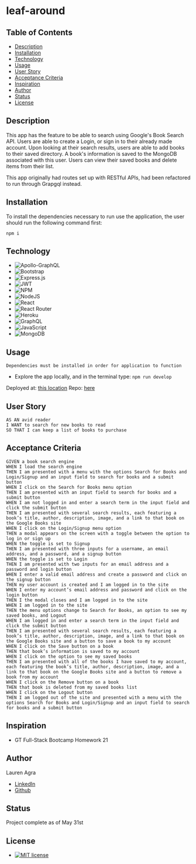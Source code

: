 # leaf-around

## Table of Contents
- [Description](#description)
- [Installation](#installation)
- [Technology](#technology)
- [Usage](#usage)
- [User Story](#user-story)
- [Acceptance Criteria](#acceptance-criteria)
- [Inspiration](#inspiration)
- [Author](#author)
- [Status](#status)
- [License](#license)

## Description
This app has the feature to be able to search using Google's Book Search API. Users are able to create a Login, or sign in to their already made account. Upon looking at their search results, users are able to add books to their saved directory. A book's information is saved to the MongoDB associated with this user. Users can view their saved books and delete items from their list.

This app originally had routes set up with RESTful APIs, had been refactored to run through Grapgql instead.

## Installation 
To install the dependencies necessary to run use the application, the user should run the following command first:

`npm i`

## Technology
- ![Apollo-GraphQL](https://img.shields.io/badge/-ApolloGraphQL-311C87?style=for-the-badge&logo=apollo-graphql)
- ![Bootstrap](https://img.shields.io/badge/bootstrap-%23563D7C.svg?style=for-the-badge&logo=bootstrap&logoColor=white)
- ![Express.js](https://img.shields.io/badge/express.js-%23404d59.svg?style=for-the-badge&logo=express&logoColor=%2361DAFB)
- ![JWT](https://img.shields.io/badge/JWT-black?style=for-the-badge&logo=JSON%20web%20tokens)
- ![NPM](https://img.shields.io/badge/NPM-%23000000.svg?style=for-the-badge&logo=npm&logoColor=white) 
- ![NodeJS](https://img.shields.io/badge/node.js-6DA55F?style=for-the-badge&logo=node.js&logoColor=white)
- ![React](https://img.shields.io/badge/react-%2320232a.svg?style=for-the-badge&logo=react&logoColor=%2361DAFB)
- ![React Router](https://img.shields.io/badge/React_Router-CA4245?style=for-the-badge&logo=react-router&logoColor=white)
- ![Heroku](https://img.shields.io/badge/heroku-%23430098.svg?style=for-the-badge&logo=heroku&logoColor=white)
- ![GraphQL](https://img.shields.io/badge/-GraphQL-E10098?style=for-the-badge&logo=graphql&logoColor=white)
- ![JavaScript](https://img.shields.io/badge/javascript-%23323330.svg?style=for-the-badge&logo=javascript&logoColor=%23F7DF1E)
- ![MongoDB](https://img.shields.io/badge/MongoDB-%234ea94b.svg?style=for-the-badge&logo=mongodb&logoColor=white)

## Usage 
`Dependencies must be installed in order for application to function`
- Explore the app locally, and in the terminal type: `npm run develop` 

Deployed at: [this location](https://leaf-around.herokuapp.com/)
Repo: [here](https://github.com/laurenagra/leaf-around)

## User Story
```
AS AN avid reader
I WANT to search for new books to read
SO THAT I can keep a list of books to purchase
```

## Acceptance Criteria
```
GIVEN a book search engine
WHEN I load the search engine
THEN I am presented with a menu with the options Search for Books and Login/Signup and an input field to search for books and a submit button
WHEN I click on the Search for Books menu option
THEN I am presented with an input field to search for books and a submit button
WHEN I am not logged in and enter a search term in the input field and click the submit button
THEN I am presented with several search results, each featuring a book’s title, author, description, image, and a link to that book on the Google Books site
WHEN I click on the Login/Signup menu option
THEN a modal appears on the screen with a toggle between the option to log in or sign up
WHEN the toggle is set to Signup
THEN I am presented with three inputs for a username, an email address, and a password, and a signup button
WHEN the toggle is set to Login
THEN I am presented with two inputs for an email address and a password and login button
WHEN I enter a valid email address and create a password and click on the signup button
THEN my user account is created and I am logged in to the site
WHEN I enter my account’s email address and password and click on the login button
THEN I the modal closes and I am logged in to the site
WHEN I am logged in to the site
THEN the menu options change to Search for Books, an option to see my saved books, and Logout
WHEN I am logged in and enter a search term in the input field and click the submit button
THEN I am presented with several search results, each featuring a book’s title, author, description, image, and a link to that book on the Google Books site and a button to save a book to my account
WHEN I click on the Save button on a book
THEN that book’s information is saved to my account
WHEN I click on the option to see my saved books
THEN I am presented with all of the books I have saved to my account, each featuring the book’s title, author, description, image, and a link to that book on the Google Books site and a button to remove a book from my account
WHEN I click on the Remove button on a book
THEN that book is deleted from my saved books list
WHEN I click on the Logout button
THEN I am logged out of the site and presented with a menu with the options Search for Books and Login/Signup and an input field to search for books and a submit button  
```


## Inspiration
 - GT Full-Stack Bootcamp Homework 21

## Author 
Lauren Agra
 - [LinkedIn](https://www.linkedin.com/in/lauren-agra-aa868b1b8/)
 - [Github](https://github.com/laurenagra)

## Status
 Project complete as of May 31st

## License 
- [![MIT license](https://img.shields.io/badge/License-MIT-blue.svg)](https://lbesson.mit-license.org/)